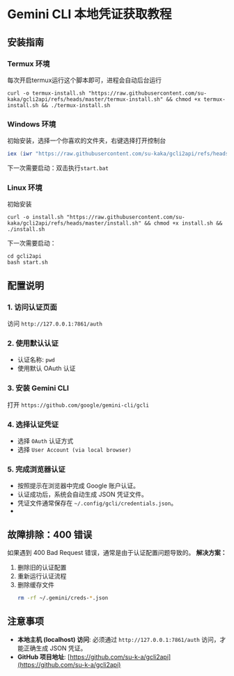 # Gemini CLI 本地凭证获取教程

## 安装指南

### Termux 环境
每次开启termux运行这个脚本即可，进程会自动后台运行
```
curl -o termux-install.sh "https://raw.githubusercontent.com/su-kaka/gcli2api/refs/heads/master/termux-install.sh" && chmod +x termux-install.sh && ./termux-install.sh
```

### Windows 环境
初始安装，选择一个你喜欢的文件夹，右键选择打开控制台
```powershell
iex (iwr "https://raw.githubusercontent.com/su-kaka/gcli2api/refs/heads/master/install.ps1" -UseBasicParsing).Content
```
下一次需要启动：双击执行`start.bat`

### Linux 环境
初始安装
```
curl -o install.sh "https://raw.githubusercontent.com/su-kaka/gcli2api/refs/heads/master/install.sh" && chmod +x install.sh && ./install.sh
```
下一次需要启动：
```
cd gcli2api
bash start.sh
```

## 配置说明

### 1. 访问认证页面
访问 `http://127.0.0.1:7861/auth`

### 2. 使用默认认证
- 认证名称: `pwd`
- 使用默认 OAuth 认证

### 3. 安装 Gemini CLI
打开 `https://github.com/google/gemini-cli/gcli`

### 4. 选择认证凭证
- 选择 `OAuth` 认证方式
- 选择 `User Account (via local browser)`

### 5. 完成浏览器认证
- 按照提示在浏览器中完成 Google 账户认证。
- 认证成功后，系统会自动生成 JSON 凭证文件。
- 凭证文件通常保存在 `~/.config/gcli/credentials.json`。
- 
## 故障排除：400 错误

如果遇到 400 Bad Request 错误，通常是由于认证配置问题导致的。
**解决方案：**
1.  删除旧的认证配置
2.  重新运行认证流程
3.  删除缓存文件
    ```bash
    rm -rf ~/.gemini/creds-*.json
    ```

## 注意事项

- **本地主机 (localhost) 访问**: 必须通过 `http://127.0.0.1:7861/auth` 访问，才能正确生成 JSON 凭证。
- **GitHub 项目地址**: [https://github.com/su-k-a/gcli2api](https://github.com/su-k-a/gcli2api)
